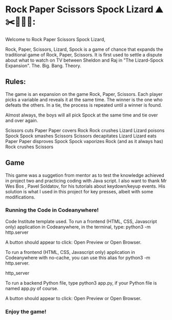 # Rock Paper Scissors Spock Lizard ⛰️✂️🧻🖖🦎:

Welcome to Rock Paper Scissors Spock Lizard,

Rock, Paper, Scissors, Lizard, Spock is a game of chance that expands the traditional game of Rock, Paper, Scissors. It is first used to settle a dispute about what to watch on TV between Sheldon and Raj in "The Lizard-Spock Expansion". 
The. Big. Bang. Theory.


## Rules:
The game is an expansion on the game Rock, Paper, Scissors. Each player picks a variable and reveals it at the same time. The winner is the one who defeats the others. In a tie, the process is repeated until a winner is found.

Almost always, the boys will all pick Spock at the same time and tie over and over again.

Scissors cuts Paper
Paper covers Rock
Rock crushes Lizard
Lizard poisons Spock
Spock smashes Scissors
Scissors decapitates Lizard
Lizard eats Paper
Paper disproves Spock
Spock vaporizes Rock
(and as it always has) Rock crushes Scissors


## Game
This game was a suggetion from mentor as to test the knowledge achieved in project two  and practicing coding with Java script.
I also want to thank Mr Wes Bos , Pavel Soldatov,  for his tutorials about keydown/keyup events. His solution is what I used in this project for key presses, albeit with some modifications.

### Running the Code in Codeanywhere!
Code Institute template used.
To run a frontend (HTML, CSS, Javascript only) application in Codeanywhere, in the terminal, type:
python3 -m http.server

A button should appear to click: Open Preview or Open Browser.

To run a frontend (HTML, CSS, Javascript only) application in Codeanywhere with no-cache, you can use this alias for python3 -m http.server.

http_server

To run a backend Python file, type python3 app.py, if your Python file is named app.py of course.

A button should appear to click: Open Preview or Open Browser.
### Enjoy the game!
